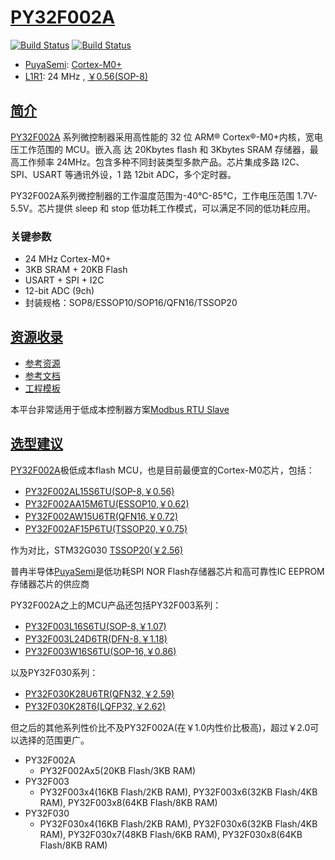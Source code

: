 ﻿# [PY32F002A](https://www.soc.xin/PY32F002)

[![Build Status](https://github.com/SoCXin/PY32F002/workflows/templates/badge.svg)](https://github.com/SoCXin/PY32F002/actions/workflows/templates.yml)
[![Build Status](https://github.com/SoCXin/PY32F002/workflows/docs/badge.svg)](https://www.soc.xin/PY32F002)

* [PuyaSemi](https://www.puyasemi.com/): [Cortex-M0+](https://github.com/SoCXin/Cortex)
* [L1R1](https://github.com/SoCXin/Level): 24 MHz , [￥0.56(SOP-8)](https://item.szlcsc.com/6036161.html)

## [简介](https://github.com/SoCXin/PY32F002/wiki)

[PY32F002A](https://www.puyasemi.com/cpzx3/info_267_aid_242_kid_235.html) 系列微控制器采用高性能的 32 位 ARM® Cortex®-M0+内核，宽电压工作范围的 MCU。嵌入高
达 20Kbytes flash 和 3Kbytes SRAM 存储器，最高工作频率 24MHz。包含多种不同封装类型多款产品。芯片集成多路 I2C、SPI、USART 等通讯外设，1 路 12bit ADC，多个定时器。

PY32F002A系列微控制器的工作温度范围为-40℃-85℃，工作电压范围 1.7V-5.5V。芯片提供 sleep 和 stop 低功耗工作模式，可以满足不同的低功耗应用。

### 关键参数

* 24 MHz Cortex-M0+
* 3KB SRAM + 20KB Flash
* USART + SPI + I2C
* 12-bit ADC (9ch)
* 封装规格：SOP8/ESSOP10/SOP16/QFN16/TSSOP20

## [资源收录](https://github.com/SoCXin)

* [参考资源](src/)
* [参考文档](docs/)
* [工程模板](templates/)

本平台非常适用于低成本控制器方案[Modbus RTU Slave](https://www.os-q.com/qio/template/modbus.html#modbus-rtu)

## [选型建议](https://github.com/SoCXin/PY32F002)

[PY32F002A](https://www.soc.xin/PY32F002)极低成本flash MCU，也是目前最便宜的Cortex-M0芯片，包括：

* [PY32F002AL15S6TU(SOP-8,￥0.56)](https://item.szlcsc.com/6036161.html)
* [PY32F002AA15M6TU(ESSOP10,￥0.62)](https://item.szlcsc.com/6036159.html)
* [PY32F002AW15U6TR(QFN16,￥0.72)](https://item.szlcsc.com/6035786.html)
* [PY32F002AF15P6TU(TSSOP20,￥0.75)](https://item.szlcsc.com/6036160.html)

作为对比，STM32G030 [TSSOP20(￥2.56)](https://item.szlcsc.com/769428.html)

普冉半导体[PuyaSemi](https://www.puyasemi.com/)是低功耗SPI NOR Flash存储器芯片和高可靠性IC EEPROM存储器芯片的供应商

PY32F002A之上的MCU产品还包括PY32F003系列：

* [PY32F003L16S6TU(SOP-8,￥1.07)](https://item.szlcsc.com/5732433.html)
* [PY32F003L24D6TR(DFN-8,￥1.18)](https://item.szlcsc.com/5732434.html)
* [PY32F003W16S6TU(SOP-16,￥0.86)](https://item.szlcsc.com/5732435.html)

以及PY32F030系列：

* [PY32F030K28U6TR(QFN32,￥2.59)](https://item.szlcsc.com/3531932.html)
* [PY32F030K28T6(LQFP32,￥2.62)](https://item.szlcsc.com/3531934.html)

但之后的其他系列性价比不及PY32F002A(在￥1.0内性价比极高)，超过￥2.0可以选择的范围更广。

* PY32F002A
  * PY32F002Ax5(20KB Flash/3KB RAM)
* PY32F003
  * PY32F003x4(16KB Flash/2KB RAM), PY32F003x6(32KB Flash/4KB RAM), PY32F003x8(64KB Flash/8KB RAM)
* PY32F030
  * PY32F030x4(16KB Flash/2KB RAM), PY32F030x6(32KB Flash/4KB RAM), PY32F030x7(48KB Flash/6KB RAM), PY32F030x8(64KB Flash/8KB RAM)
